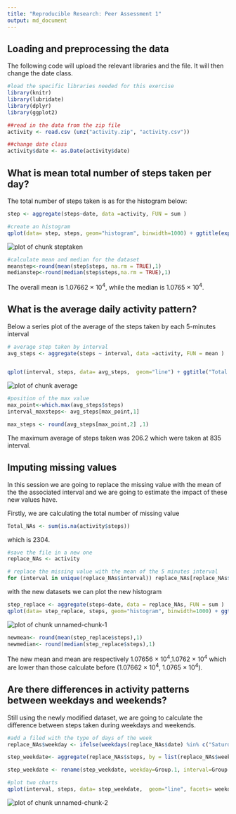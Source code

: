 ```yaml
---
title: "Reproducible Research: Peer Assessment 1"
output: md_document
---
```



## Loading and preprocessing the data

The following code will upload the relevant libraries and the file. It will then change the date class.


```r
#load the specific libraries needed for this exercise
library(knitr)
library(lubridate)
library(dplyr)
library(ggplot2)

##read in the data from the zip file
activity <- read.csv (unz("activity.zip", "activity.csv"))

##change date class
activity$date <- as.Date(activity$date)
```

## What is mean total number of steps taken per day?


The total number of steps taken is as for the histogram below:


```r
step <- aggregate(steps~date, data =activity, FUN = sum )

#create an histogram
qplot(data= step, steps, geom="histogram", binwidth=1000) + ggtitle(expression("The total number of steps taken each day")) + xlab("Number of steps") + ylab("Frequency")
```

![plot of chunk steptaken](figure/steptaken-1.png)

```r
#calculate mean and median for the dataset
meanstep<-round(mean(step$steps, na.rm = TRUE),1)
medianstep<-round(median(step$steps,na.rm = TRUE),1)
```

The overall mean is 1.07662 &times; 10<sup>4</sup>, while the median is 1.0765 &times; 10<sup>4</sup>.


## What is the average daily activity pattern?

Below a series plot of the average of the steps taken by each 5-minutes interval


```r
# average step taken by interval
avg_steps <- aggregate(steps ~ interval, data =activity, FUN = mean )


qplot(interval, steps, data= avg_steps,  geom="line") + ggtitle("Total average number of steps by interval pattern") + ylab("Total average number of steps")+ xlab("Intervals") 
```

![plot of chunk average](figure/average-1.png)

```r
#position of the max value
max_point<-which.max(avg_steps$steps)
interval_maxsteps<- avg_steps[max_point,1]

max_steps <- round(avg_steps[max_point,2] ,1)
```

The maximum average of steps taken was 206.2 which were taken at 835 interval.

## Imputing missing values

In this session we are going to replace the missing value with the mean of the the associated interval and we are going to estimate the impact of these new values have.

Firstly, we are calculating the total number of missing value


```r
Total_NAs <- sum(is.na(activity$steps))
```
which is 2304.



```r
#save the file in a new one
replace_NAs <- activity

# replace the missing value with the mean of the 5 minutes interval
for (interval in unique(replace_NAs$interval)) replace_NAs[replace_NAs$interval == interval & is.na(replace_NAs$steps),'steps'] = round(avg_steps[avg_steps$interval == interval , 'steps'],digits=0)
```

with the new datasets we can plot the new histogram


```r
step_replace <- aggregate(steps~date, data = replace_NAs, FUN = sum )
qplot(data= step_replace, steps, geom="histogram", binwidth=1000) + ggtitle(expression("The total number of steps taken each day")) + xlab("Number of steps") + ylab("Frequency")
```

![plot of chunk unnamed-chunk-1](figure/unnamed-chunk-1-1.png)

```r
newmean<- round(mean(step_replace$steps),1)
newmedian<- round(median(step_replace$steps),1)
```

The new mean and mean are respectively 1.07656 &times; 10<sup>4</sup>,1.0762 &times; 10<sup>4</sup> which are lower than those calculate before (1.07662 &times; 10<sup>4</sup>, 1.0765 &times; 10<sup>4</sup>). 

## Are there differences in activity patterns between weekdays and weekends?

Still using the newly modified dataset, we are going to calculate the difference between steps taken during weekdays and weekends. 


```r
#add a filed with the type of days of the week
replace_NAs$weekday <- ifelse(weekdays(replace_NAs$date) %in% c("Saturday","Sunday"), "weekend", "weekday")

step_weekdate<- aggregate(replace_NAs$steps, by = list(replace_NAs$weekday, replace_NAs$interval),FUN = mean )

step_weekdate <- rename(step_weekdate, weekday=Group.1, interval=Group.2, steps=x)

#plot two charts 
qplot(interval, steps, data= step_weekdate,  geom="line", facets= weekday ~.) + ggtitle("Total average number of steps by interval pattern") + ylab("Total average number of steps")+ xlab("Intervals")
```

![plot of chunk unnamed-chunk-2](figure/unnamed-chunk-2-1.png)
